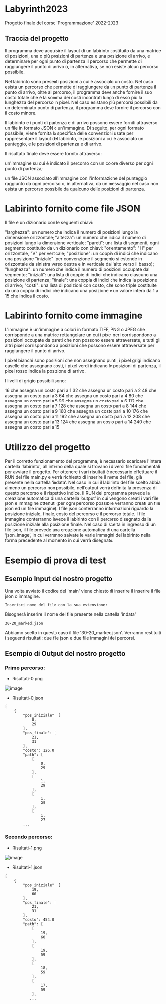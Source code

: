 # Labyrinth2023
Progetto finale del corso 'Programmazione' 2022-2023

## Traccia del progetto
Il programma deve acquisire il layout di un labirinto costituito da una matrice di posizioni, una o più posizioni di partenza e una posizione di arrivo, e determinare per ogni punto di partenza il percorso che permette di raggiungere il punto di arrivo o, in alternativa, se non esiste alcun percorso possibile.

Nel labirinto sono presenti posizioni a cui è associato un costo. Nel caso esista un percorso che permette di raggiungere da un punto di partenza il punto di arrivo, oltre al percorso, il programma deve anche fornire il suo costo totale che è la somma dei costi incontrati lungo di esso più la lunghezza del percorso in pixel. Nel caso esistano più percorsi possibili da un determinato punto di partenza, il programma deve fornire il percorso con il costo minore.

Il labirinto e i punti di partenza e di arrivo possono essere forniti attraverso un file in formato JSON o un'immagine. Di seguito, per ogni formato possibile, viene fornita la specifica delle convenzioni usate per rappresentare il layout del labirinto, le posizioni a cui è associato un punteggio, e le posizioni di partenza e di arrivo.

Il risultato finale deve essere fornito attraverso:

un'immagine su cui è indicato il percorso con un colore diverso per ogni punto di partenza;

un file JSON associato all'immagine con l'informazione del punteggio raggiunto da ogni percorso o, in alternativa, da un messaggio nel caso non esista un percorso possibile da qualcuno delle posizioni di partenza.

# Labirinto fornito come file JSON
Il file è un dizionario con le seguenti chiavi:

"larghezza": un numero che indica il numero di posizioni lungo la dimensione orizzontale;
"altezza": un numero che indica il numero di posizioni lungo la dimensione verticale;
"pareti": una lista di segmenti, ogni segmento costituito da un dizionario con chiavi:
"orientamento": "H" per orizzontale, "V" per verticale;
"posizione": un coppia di indici che indicano una posizione "iniziale" (per convenzione il segmento si estende in orizzontale da sinistra verso destra e in verticale dall'alto verso il basso);
"lunghezza": un numero che indica il numero di posizioni occupate dal segmento;
"iniziali": una lista di coppie di indici che indicano ciascuno una posizione di partenza;
"finale": una coppia di indici che indica la posizione di arrivo;
"costi": una lista di posizioni con costo, che sono triple costituite da una coppia di indici che indicano una posizione e un valore intero da 1 a 15 che indica il costo.

# Labirinto fornito come immagine
L'immagine è un'immagine a colori in formato TIFF, PNG o JPEG che corrisponde a una matrice rettangolare un cui i pixel neri corrispondono a posizioni occupate da pareti che non possono essere attraversate, e tutti gli altri pixel corrispondono a posizioni che possono essere attraversate per raggiungere il punto di arrivo.

I pixel bianchi sono posizioni che non assegnano punti, i pixel grigi indicano caselle che assegnano costi, i pixel verdi indicano le posizioni di partenza, il pixel rosso indica la posizione di arrivo.

I livelli di grigio possibili sono:

16 che assegna un costo pari a 1
32 che assegna un costo pari a 2
48 che assegna un costo pari a 3
64 che assegna un costo pari a 4
80 che assegna un costo pari a 5
96 che assegna un costo pari a 6
112 che assegna un costo pari a 7
128 che assegna un costo pari a 8
144 che assegna un costo pari a 9
160 che assegna un costo pari a 10
176 che assegna un costo pari a 11
192 che assegna un costo pari a 12
208 che assegna un costo pari a 13
124 che assegna un costo pari a 14
240 che assegna un costo pari a 15

# Utilizzo del progetto
Per il corretto funzionamento del programma, è necessario scaricare l'intera cartella 'labirinto', all'interno della quale si trovano i diversi file fondamentali per avviare il progetto.
Per ottenere i vari risultati è necessario effettuare il RUN del file main.py e verrà richiesto di inserire il nome del file, già presente nella cartella ‘indata’.
Nel caso in cui il labirinto del file scelto abbia almeno un percorso non possibile, nell’output verrà definita la presenza di questo percorso e il rispettivo indice.
Il RUN del programma prevede la creazione automatica di una cartella ‘output’ in cui vengono creati i vari file json e immagine ottenuti (per ogni percorso possibile verranno creati un file json ed un file immagine).
I file json conterranno informazioni riguardo la posizione iniziale, finale, costo del percorso e il percorso totale.
I file immagine conterranno invece il labirinto con il percorso disegnato dalla posizione iniziale alla posizione finale.
Nel caso di scelta in ingresso di un file json, il file prevede una creazione automatica di una cartella ‘json_image’, in cui verranno salvate le varie immagini del labirinto nella forma precedente al momento in cui verrà disegnato.

# Esempio di prova di test
## Esempio Input del nostro progetto
Una volta avviato il codice del 'main' viene chiesto di inserire il inserire il file json o immagine.

```
Inserisci nome del file con la sua estensione:
```

Bisognerà inserire il nome del file presente nella cartella 'indata'

```
30-20_marked.json
```
Abbiamo scelto in questo caso il file '30-20_marked.json'.
Verranno restituiti i seguenti risultati: due file json e due file immagini dei percorsi.

## Esempio di Output del nostro progetto
### Primo percorso:
- Risultati-0.png

![image](https://user-images.githubusercontent.com/122620191/228555285-88a0fafb-62d9-40f5-accd-f420385048e5.png)             


- Risultati-0.json
 
```
[
    {
        "pos_iniziale": [
            0,
            29
        ],
        "pos_finale": [
            21,
            31
        ],
        "costo": 126.0,
        "path": [
            [
                0,
                29
            ],
            [
                1,
                29
            ],
            [
                1,
                28
            ],
            [
                1,
                27
        ...
```


### Secondo percorso:
- Risultati-1.png

![image](https://user-images.githubusercontent.com/122620191/228555501-0fbd7352-4141-4caa-b984-09f267fe4e76.png)             


- Risultati-1.json

```
[
    {
        "pos_iniziale": [
            19,
            60
        ],
        "pos_finale": [
            21,
            31
        ],
        "costo": 454.0,
        "path": [
            [
                19,
                60
            ],
            [
                19,
                59
            ],
            [
                18,
                59
            ],
            [
                17,
                59
            ],
           ...
```







